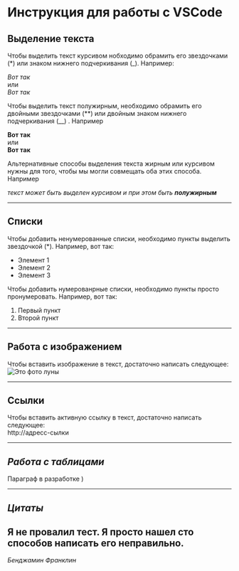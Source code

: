 # Инструкция для работы с VSCode

## Выделение текста

Чтобы выделить текст курсивом нобходимо обрамить его звездочками (*) или знаком нижнего подчеркивания (_). Например:

 *Вот так*   
 или   
 _Вот так_
 
Чтобы выделить текст полужирным, необходимо обрамить его двойными звездочками (**) или двойным знаком нижнего подчеркивания (__) . Например 

**Вот так**   
или   
__Вот так__

Альтернативные способы выделения текста жирным или курсивом нужны для того, чтобы мы могли совмещать оба этих способа. Например

_текст может быть выделен курсивом и при этом быть **полужирным**_
___

## Списки

Чтобы добавить ненумерованные списки, необходимо пункты выделить звездочкой (*). Например, вот так:
* Элемент 1
* Элемент 2
* Элемент 3

Чтобы добавить нумерованрные списки, необходимо пункты просто пронумеровать. Например, вот так:
1. Первый пункт
2. Второй пункт
___

## Работа с изображением

Чтобы вставить изображение в текст, достаточно написать следующее:   
![Это фото луны](Obj\Moon.png)

___

## Ссылки 

Чтобы вставить активную ссылку в текст, достаточно написать следующее:   
http://адресс-сылки
___


## _Работа с таблицами_

Параграф в разработке )
___

## _Цитаты_

## **Я не провалил тест. Я просто нашел сто способов написать его неправильно.**
_Бенджамин Франклин_
